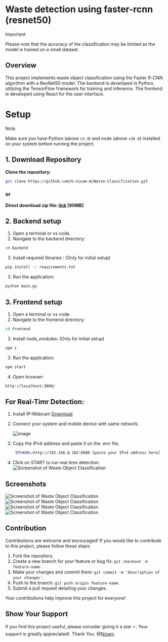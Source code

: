 # Waste detection using faster-rcnn (resnet50)

> [!IMPORTANT]
> Please note that the accuracy of the classification may be limited as the model is trained on a small dataset.
> 

## Overview

This project implements waste object classification using the Faster R-CNN algorithm with a ResNet50 model. The backend is developed in Python, utilizing the TensorFlow framework for training and inference. The frontend is developed using React for the user interface.

# Setup
> [!NOTE]
> Make sure you have Python (above `v3.9`) and node (above `v16.0`) installed on your system before running the project.


## 1. Download Repository
 **Clone the repository:**
```bash
git clone https://github.com/G-nizam-A/Waste-Classification.git
```
### or

**Direct download zip file: [link](https://github.com/G-nizam-A/Waste-Classification/archive/refs/heads/main.zip) [90MB]**


## 2. Backend setup


1. Open a terminal or vs code.
2. Navigate to the backend directory:
```bash
cd backend
```
3. Install required libraries : (Only for initial setup)
```bash
pip install -r requirements.txt
```
3. Run the application:
```bash
python main.py
```

## 3. Frontend setup

1. Open a terminal or vs code.
2. Navigate to the frontend directory:
```bash
cd frontend
```
3. Install node_modules: (Only for initial setup)
```bash
npm i
```
3. Run the application:
```bash
npm start
```
4. Open browser:
```bash
http://localhost:3000/
```

## For Real-Timr Detection:

1. Install IP-Webcam [Download](https://play.google.com/store/apps/details?id=com.pas.webcam)
   
2. Connect your system and mobile device with same network.
   
   ![image](https://github.com/G-nizam-A/Waste-Classification/assets/109983860/606988c4-e8f2-49ec-b49c-212238303fb3)
   
3. Copy the IPv4 address and paste it on the .env file.
   ```bash
    IPV4URL=http://192.168.0.102:8080 [paste your IPv4 address here]
    ```
4. Click on START to run real time detection.
   ![Screenshot of Waste Object Classification](screenshots/Screenshot6.png)
   
## Screenshots

![Screenshot of Waste Object Classification](screenshots/Screenshot1.png)
![Screenshot of Waste Object Classification](screenshots/Screenshot3.png)
![Screenshot of Waste Object Classification](screenshots/Screenshot4.png)
![Screenshot of Waste Object Classification](screenshots/Screenshot5.png)


## Contribution

Contributions are welcome and encouraged! If you would like to contribute to this project, please follow these steps:

1. Fork the repository.
2. Create a new branch for your feature or bug fix: `git checkout -b feature-name`.
3. Make your changes and commit them: `git commit -m 'Description of your changes'`.
4. Push to the branch: `git push origin feature-name`.
5. Submit a pull request detailing your changes.

Your contributions help improve this project for everyone!

## Show Your Support

If you find this project useful, please consider giving it a star ⭐. Your support is greatly appreciated!.
Thank You.
@[Nizam](https://github.com/G-nizam-A)

